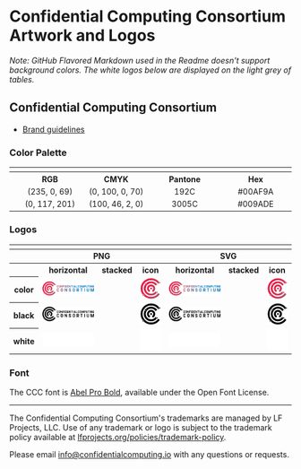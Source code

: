 # Confidential Computing Consortium Artwork and Logos

*Note: GitHub Flavored Markdown used in the Readme doesn't support background colors. The white logos below are displayed on the light grey of tables.*

## Confidential Computing Consortium

* [Brand guidelines](./ccc/CCC-Brand_guidelines.pdf)

### Color Palette

<table style="text-align:center">
	<tr>
		<th colspan=5>
	</tr>
		<th></th>
		<th width="150">RGB</th>
		<th width="150">CMYK</th>
		<th width="150">Pantone</th>
		<th width="150">Hex</th>
	</tr>
		<td><img src="./ccc/other/EB0045.svg" width="20"></td>
		<td>(235, 0, 69)</td>
		<td>(0, 100, 0, 70)</td>
		<td>192C</td>
		<td>#00AF9A</td>
	</tr>
	</tr>
		<td><img src="./ccc/other/0075C9.svg" width="20"></td>
		<td>(0, 117, 201)</td>
		<td>(100, 46, 2, 0)</td>
		<td>3005C</td>
		<td>#009ADE</td>
	</tr>
</table>

### Logos

<table>
    <tr>
    	<th colspan="7"></th>
    </tr>
    <tr>
        <th></th>
        <th colspan="3">PNG</th>
        <th colspan="3">SVG</th>
    </tr>
    <tr>
        <th></th>
        <th>horizontal</th>
        <th>stacked</th>
        <th>icon</th>
        <th>horizontal</th>
        <th>stacked</th>
        <th>icon</th>
    </tr>
    <tr>
        <th>color</th>
        <td><img src="./ccc/confidential_computing_consortium-logo-horizontal-color.png" width="200"></td>
        <td>&nbsp;</td>
        <td><img src="./ccc/confidential_computing_consortium-icon-color.png" width="75"></td>
        <td><img src="./ccc/confidential_computing_consortium-logo-horizontal-color.svg" width="200"></td>
        <td>&nbsp;</td>
        <td><img src="./ccc/confidential_computing_consortium-icon-color.svg" width="75"></td>
    </tr>
    <tr>
        <th>black</th>
        <td><img src="./ccc/confidential_computing_consortium-logo-horizontal-black.png" width="200"></td>
        <td>&nbsp;</td>
        <td><img src="./ccc/confidential_computing_consortium-icon-black.png" width="75"></td>
        <td><img src="./ccc/confidential_computing_consortium-logo-horizontal-black.svg" width="200"></td>
        <td>&nbsp;</td>
        <td><img src="./ccc/confidential_computing_consortium-icon-black.svg" width="75"></td>
    </tr>
    <tr>
        <th>white</th>
        <td><img src="./ccc/confidential_computing_consortium-logo-horizontal-white.png" width="200"></td>
        <td>&nbsp;</td>
        <td><img src="./ccc/confidential_computing_consortium-icon-white.png" width="75"></td>
        <td><img src="./ccc/confidential_computing_consortium-logo-horizontal-white.svg" width="200"></td>
        <td>&nbsp</td>
        <td><img src="./ccc/confidential_computing_consortium-icon-white.svg" width="75"></td>
    </tr>
</table>

### Font

The CCC font is [Abel Pro Bold](./ccc/other/abel-pro.zip), available under the Open Font License.

---

The Confidential Computing Consortium's trademarks are managed by LF Projects, LLC. Use of any trademark or logo is subject to the trademark policy available at [lfprojects.org/policies/trademark-policy](https://lfprojects.org/policies/trademark-policy/).

Please email [info@confidentialcomputing.io](mailto:info@confidentialcomputing.io) with any questions or requests.
